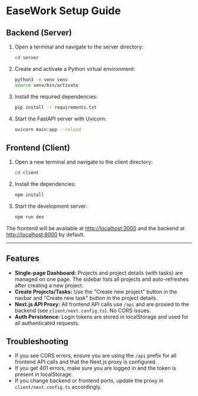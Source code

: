# EaseWork Setup Guide

## Backend (Server)

1. Open a terminal and navigate to the server directory:

   ```sh
   cd server
   ```

2. Create and activate a Python virtual environment:

   ```sh
   python3 -m venv venv
   source venv/bin/activate
   ```

3. Install the required dependencies:

   ```sh
   pip install -r requirements.txt
   ```

4. Start the FastAPI server with Uvicorn:
   ```sh
   uvicorn main:app --reload
   ```

## Frontend (Client)

1. Open a new terminal and navigate to the client directory:

   ```sh
   cd client
   ```

2. Install the dependencies:

   ```sh
   npm install
   ```

3. Start the development server:
   ```sh
   npm run dev
   ```

The frontend will be available at [http://localhost:3000](http://localhost:3000) and the backend at [http://localhost:8000](http://localhost:8000) by default.

---

## Features

- **Single-page Dashboard:** Projects and project details (with tasks) are managed on one page. The sidebar lists all projects and auto-refreshes after creating a new project.
- **Create Projects/Tasks:** Use the "Create new project" button in the navbar and "Create new task" button in the project details.
- **Next.js API Proxy:** All frontend API calls use `/api` and are proxied to the backend (see `client/next.config.ts`). No CORS issues.
- **Auth Persistence:** Login tokens are stored in localStorage and used for all authenticated requests.

## Troubleshooting

- If you see CORS errors, ensure you are using the `/api` prefix for all frontend API calls and that the Next.js proxy is configured.
- If you get 401 errors, make sure you are logged in and the token is present in localStorage.
- If you change backend or frontend ports, update the proxy in `client/next.config.ts` accordingly.
